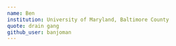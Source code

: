 ```yaml
---
name: Ben
institution: University of Maryland, Baltimore County
quote: drain gang
github_user: banjoman
---
```

